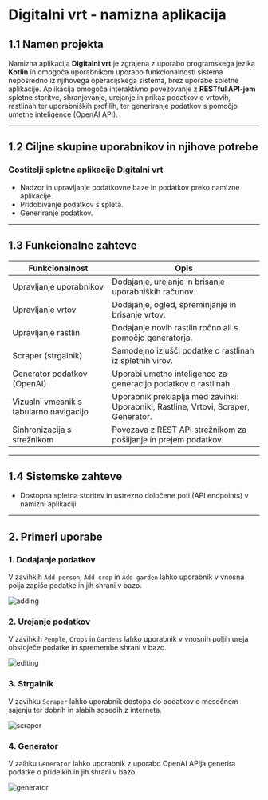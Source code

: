 # Digitalni vrt - namizna aplikacija

## 1.1 Namen projekta

Namizna aplikacija **Digitalni vrt** je zgrajena z uporabo programskega jezika **Kotlin** in omogoča uporabnikom uporabo funkcionalnosti sistema neposredno iz njihovega operacijskega sistema, brez uporabe spletne aplikacije.
Aplikacija omogoča interaktivno povezovanje z **RESTful API-jem** spletne storitve, shranjevanje, urejanje in prikaz podatkov o vrtovih, rastlinah ter uporabniških profilih, ter generiranje podatkov s pomočjo umetne inteligence (OpenAI API).

---

## 1.2 Ciljne skupine uporabnikov in njihove potrebe

### Gostitelji spletne aplikacije **Digitalni vrt**

- Nadzor in upravljanje podatkovne baze in podatkov preko namizne aplikacije.
- Pridobivanje podatkov s spleta.
- Generiranje podatkov.

---

## 1.3 Funkcionalne zahteve

| Funkcionalnost                          | Opis                                                                                |
| --------------------------------------- | ----------------------------------------------------------------------------------- |
| Upravljanje uporabnikov                 | Dodajanje, urejanje in brisanje uporabniških računov.                               |
| Upravljanje vrtov                       | Dodajanje, ogled, spreminjanje in brisanje vrtov.                                   |
| Upravljanje rastlin                     | Dodajanje novih rastlin ročno ali s pomočjo generatorja.                            |
| Scraper (strgalnik)                     | Samodejno izlušči podatke o rastlinah iz spletnih virov.                            |
| Generator podatkov (OpenAI)             | Uporabi umetno inteligenco za generacijo podatkov o rastlinah.                      |
| Vizualni vmesnik s tabularno navigacijo | Uporabnik preklaplja med zavihki: Uporabniki, Rastline, Vrtovi, Scraper, Generator. |
| Sinhronizacija s strežnikom             | Povezava z REST API strežnikom za pošiljanje in prejem podatkov.                    |

---

## 1.4 Sistemske zahteve

- Dostopna spletna storitev in ustrezno določene poti (API endpoints) v namizni aplikaciji.

---

## 2. Primeri uporabe

### 1. Dodajanje podatkov

V zavihkih ```Add person```, ```Add crop``` in ```Add garden``` lahko uporabnik v vnosna polja zapiše podatke in jih shrani v bazo.

![adding](https://github.com/user-attachments/assets/cf482b6e-d324-4971-94a3-233184856865)


### 2. Urejanje podatkov

V zavihkih ```People```, ```Crops``` in ```Gardens``` lahko uporabnik v vnosnih poljih ureja obstoječe podatke in spremembe shrani v bazo.

![editing](https://github.com/user-attachments/assets/edf9523b-7747-4397-bf72-7284cd89962a)

### 3. Strgalnik

V zavihku ```Scraper``` lahko uporabnik dostopa do podatkov o mesečnem sajenju ter dobrih in slabih sosedih z interneta.

![scraper](https://github.com/user-attachments/assets/e451b218-dfb8-4dc4-b136-620a6436863c)

### 4. Generator

V zaihku ```Generator``` lahko uporabnik z uporabo OpenAI APIja generira podatke o pridelkih in jih shrani v bazo.

![generator](https://github.com/user-attachments/assets/20c36ac5-ed46-4e8e-b3f3-0ea474c207d4)

